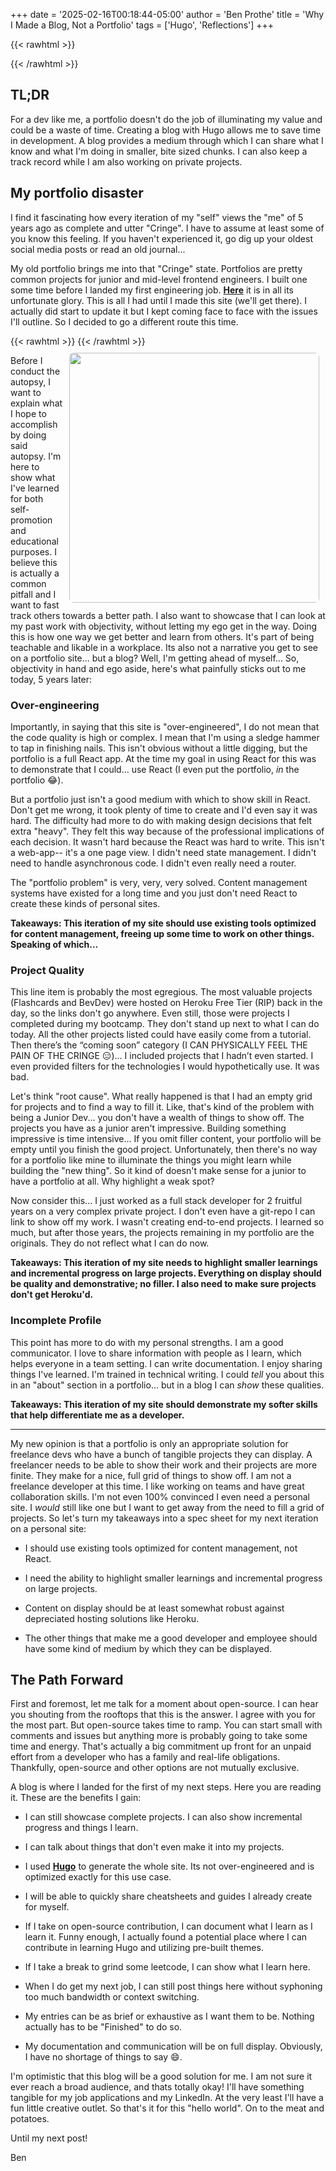 +++
date = '2025-02-16T00:18:44-05:00'
author = 'Ben Prothe'
title = 'Why I Made a Blog, Not a Portfolio'
tags = ['Hugo', 'Reflections']
+++

{{< rawhtml >}}

<div class='gradient-keyboard'></div>
{{< /rawhtml >}}

## TL;DR

For a dev like me, a portfolio doesn't do the job of illuminating my value and could be a waste of time. Creating a blog with Hugo allows me to save time in development. A blog provides a medium through which I can share what I know and what I'm doing in smaller, bite sized chunks. I can also keep a track record while I am also working on private projects.

## My portfolio disaster

I find it fascinating how every iteration of my "self" views the "me" of 5 years ago as complete and utter "Cringe". I have to assume at least some of you know this feeling. If you haven't experienced it, go dig up your oldest social media posts or read an old journal...

My old portfolio brings me into that "Cringe" state. Portfolios are pretty common projects for junior and mid-level frontend engineers. I built one some time before I landed my first engineering job. **[Here](https://benprothe-portfolio.netlify.app/)** it is in all its unfortunate glory. This is all I had until I made this site (we'll get there). I actually did start to update it but I kept coming face to face with the issues I'll outline. So I decided to go a different route this time.

{{< rawhtml >}}
<img align="right" src="/img/old_portfolio.png"  style="width: 400px; border-radius: .5em; margin: 10px;"/>
{{< /rawhtml >}}

Before I conduct the autopsy, I want to explain what I hope to accomplish by doing said autopsy. I'm here to show what I've learned for both self-promotion and educational purposes. I believe this is actually a common pitfall and I want to fast track others towards a better path. I also want to showcase that I can look at my past work with objectivity, without letting my ego get in the way. Doing this is how one way we get better and learn from others. It's part of being teachable and likable in a workplace. Its also not a narrative you get to see on a portfolio site... but a blog? Well, I'm getting ahead of myself... So, objectivity in hand and ego aside, here's what painfully sticks out to me today, 5 years later:

### Over-engineering

Importantly, in saying that this site is "over-engineered", I do not mean that the code quality is high or complex. I mean that I'm using a sledge hammer to tap in finishing nails. This isn't obvious without a little digging, but the portfolio is a full React app. At the time my goal in using React for this was to demonstrate that I could... use React (I even put the portfolio, _in_ the portfolio :joy:).

But a portfolio just isn't a good medium with which to show skill in React. Don't get me wrong, it took plenty of time to create and I'd even say it was hard. The difficulty had more to do with making design decisions that felt extra "heavy". They felt this way because of the professional implications of each decision. It wasn't hard because the React was hard to write. This isn't a web-app-- it's a one page view. I didn't need state management. I didn't need to handle asynchronous code. I didn't even really need a router.

The "portfolio problem" is very, very, very solved. Content management systems have existed for a long time and you just don't need React to create these kinds of personal sites.

**Takeaways: This iteration of my site should use existing tools optimized for content management, freeing up some time to work on other things. Speaking of which...**

### Project Quality

This line item is probably the most egregious. The most valuable projects (Flashcards and BevDev) were hosted on Heroku Free Tier (RIP) back in the day, so the links don't go anywhere. Even still, those were projects I completed during my bootcamp. They don't stand up next to what I can do today. All the other projects listed could have easily come from a tutorial. Then there’s the “coming soon” category (I CAN PHYSICALLY FEEL THE PAIN OF THE CRINGE 😑)... I included projects that I hadn’t even started. I even provided filters for the technologies I would hypothetically use. It was bad.

Let's think "root cause". What really happened is that I had an empty grid for projects and to find a way to fill it. Like, that's kind of the problem with being a Junior Dev... you don't have a wealth of things to show off. The projects you have as a junior aren't impressive. Building something impressive is time intensive... If you omit filler content, your portfolio will be empty until you finish the good project. Unfortunately, then there's no way for a portfolio like mine to illuminate the things you might learn while building the "new thing". So it kind of doesn't make sense for a junior to have a portfolio at all. Why highlight a weak spot?

Now consider this... I just worked as a full stack developer for 2 fruitful years on a very complex private project. I don't even have a git-repo I can link to show off my work. I wasn't creating end-to-end projects. I learned so much, but after those years, the projects remaining in my portfolio are the originals. They do not reflect what I can do now.

**Takeaways: This iteration of my site needs to highlight smaller learnings and incremental progress on large projects. Everything on display should be quality and demonstrative; no filler. I also need to make sure projects don't get Heroku'd.**

### Incomplete Profile

This point has more to do with my personal strengths. I am a good communicator. I love to share information with people as I learn, which helps everyone in a team setting. I can write documentation. I enjoy sharing things I've learned. I'm trained in technical writing. I could _tell_ you about this in an "about" section in a portfolio... but in a blog I can _show_ these qualities.

**Takeaways: This iteration of my site should demonstrate my softer skills that help differentiate me as a developer.**

---

My new opinion is that a portfolio is only an appropriate solution for freelance devs who have a bunch of tangible projects they can display. A freelancer needs to be able to show their work and their projects are more finite. They make for a nice, full grid of things to show off. I am not a freelance developer at this time. I like working on teams and have great collaboration skills. I'm not even 100% convinced I even need a personal site. I _would_ still like one but I want to get away from the need to fill a grid of projects. So let's turn my takeaways into a spec sheet for my next iteration on a personal site:

- I should use existing tools optimized for content management, not React.

- I need the ability to highlight smaller learnings and incremental progress on large projects.

- Content on display should be at least somewhat robust against depreciated hosting solutions like Heroku.

- The other things that make me a good developer and employee should have some kind of medium by which they can be displayed.

## The Path Forward

First and foremost, let me talk for a moment about open-source. I can hear you shouting from the rooftops that this is the answer. I agree with you for the most part. But open-source takes time to ramp. You can start small with comments and issues but anything more is probably going to take some time and energy. That's actually a big commitment up front for an unpaid effort from a developer who has a family and real-life obligations. Thankfully, open-source and other options are not mutually exclusive.

A blog is where I landed for the first of my next steps. Here you are reading it. These are the benefits I gain:

- I can still showcase complete projects. I can also show incremental progress and things I learn.

- I can talk about things that don't even make it into my projects.

- I used **[Hugo](https://gohugo.io/)** to generate the whole site. Its not over-engineered and is optimized exactly for this use case.

- I will be able to quickly share cheatsheets and guides I already create for myself.

- If I take on open-source contribution, I can document what I learn as I learn it. Funny enough, I actually found a potential place where I can contribute in learning Hugo and utilizing pre-built themes.

- If I take a break to grind some leetcode, I can show what I learn here.

- When I do get my next job, I can still post things here without syphoning too much bandwidth or context switching.

- My entries can be as brief or exhaustive as I want them to be. Nothing actually has to be "Finished" to do so.

- My documentation and communication will be on full display. Obviously, I have no shortage of things to say :smile:.

I'm optimistic that this blog will be a good solution for me. I am not sure it ever reach a broad audience, and thats totally okay! I'll have something tangible for my job applications and my LinkedIn. At the very least I'll have a fun little creative outlet. So that's it for this "hello world". On to the meat and potatoes.

Until my next post!

Ben
